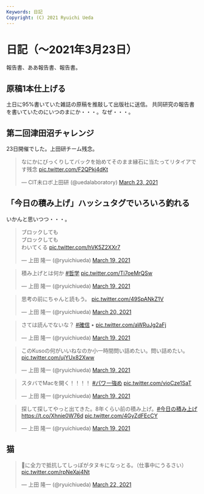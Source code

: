 ```yaml
---
Keywords: 日記
Copyright: (C) 2021 Ryuichi Ueda
---
```


# 日記（〜2021年3月23日）

報告書、ああ報告書、報告書。


## 原稿1本仕上げる

土日に95%書いていた雑誌の原稿を推敲して出版社に送信。
共同研究の報告書を書いていたのにいつのまにか・・・。なぜ・・・。


## 第二回津田沼チャレンジ

23日開催でした。上田研チーム残念。

<blockquote class="twitter-tweet" data-partner="tweetdeck"><p lang="ja" dir="ltr">なにかにびっくりしてバックを始めてそのまま縁石に当たってリタイアです残念 <a href="https://t.co/F2QPkj4dKt">pic.twitter.com/F2QPkj4dKt</a></p>&mdash; CIT未ロボ上田研 (@uedalaboratory) <a href="https://twitter.com/uedalaboratory/status/1374239577712467968?ref_src=twsrc%5Etfw">March 23, 2021</a></blockquote>
<script async src="https://platform.twitter.com/widgets.js" charset="utf-8"></script>




## 「今日の積み上げ」ハッシュタグでいろいろ釣れる

いかんと思いつつ・・・。

<blockquote class="twitter-tweet" data-partner="tweetdeck"><p lang="ja" dir="ltr">ブロックしても<br>ブロックしても<br>わいてくる <a href="https://t.co/hVK5Z2XXr7">pic.twitter.com/hVK5Z2XXr7</a></p>&mdash; 上田 隆一 (@ryuichiueda) <a href="https://twitter.com/ryuichiueda/status/1372902422687801349?ref_src=twsrc%5Etfw">March 19, 2021</a></blockquote>
<script async src="https://platform.twitter.com/widgets.js" charset="utf-8"></script>


<blockquote class="twitter-tweet" data-partner="tweetdeck"><p lang="ja" dir="ltr">積み上げとは何か <a href="https://twitter.com/hashtag/%E5%93%B2%E5%AD%A6?src=hash&amp;ref_src=twsrc%5Etfw">#哲学</a> <a href="https://t.co/Ti7oeMrQSw">pic.twitter.com/Ti7oeMrQSw</a></p>&mdash; 上田 隆一 (@ryuichiueda) <a href="https://twitter.com/ryuichiueda/status/1372897661993447430?ref_src=twsrc%5Etfw">March 19, 2021</a></blockquote>
<script async src="https://platform.twitter.com/widgets.js" charset="utf-8"></script>


<blockquote class="twitter-tweet" data-partner="tweetdeck"><p lang="ja" dir="ltr">思考の前にちゃんと読もう。 <a href="https://t.co/49SpANkZ1V">pic.twitter.com/49SpANkZ1V</a></p>&mdash; 上田 隆一 (@ryuichiueda) <a href="https://twitter.com/ryuichiueda/status/1373125750832861190?ref_src=twsrc%5Etfw">March 20, 2021</a></blockquote>
<script async src="https://platform.twitter.com/widgets.js" charset="utf-8"></script>

<blockquote class="twitter-tweet" data-partner="tweetdeck"><p lang="ja" dir="ltr">さては読んでないな？ <a href="https://twitter.com/hashtag/%E7%A2%BA%E4%BF%A1?src=hash&amp;ref_src=twsrc%5Etfw">#確信</a> • <a href="https://t.co/aWRuJg2aFj">pic.twitter.com/aWRuJg2aFj</a></p>&mdash; 上田 隆一 (@ryuichiueda) <a href="https://twitter.com/ryuichiueda/status/1372894364087717888?ref_src=twsrc%5Etfw">March 19, 2021</a></blockquote>
<script async src="https://platform.twitter.com/widgets.js" charset="utf-8"></script>

<blockquote class="twitter-tweet" data-partner="tweetdeck"><p lang="ja" dir="ltr">このKusoの何がいいねなのか小一時間問い詰めたい。問い詰めたい。 <a href="https://t.co/ujYUx82Xww">pic.twitter.com/ujYUx82Xww</a></p>&mdash; 上田 隆一 (@ryuichiueda) <a href="https://twitter.com/ryuichiueda/status/1372891515941396488?ref_src=twsrc%5Etfw">March 19, 2021</a></blockquote>
<script async src="https://platform.twitter.com/widgets.js" charset="utf-8"></script>



<blockquote class="twitter-tweet" data-partner="tweetdeck"><p lang="ja" dir="ltr">スタバでMacを開く！！！！ <a href="https://twitter.com/hashtag/%E3%83%91%E3%83%AF%E3%83%BC%E5%BC%B7%E3%82%81?src=hash&amp;ref_src=twsrc%5Etfw">#パワー強め</a> <a href="https://t.co/vioCze1SaT">pic.twitter.com/vioCze1SaT</a></p>&mdash; 上田 隆一 (@ryuichiueda) <a href="https://twitter.com/ryuichiueda/status/1372897087646359558?ref_src=twsrc%5Etfw">March 19, 2021</a></blockquote>
<script async src="https://platform.twitter.com/widgets.js" charset="utf-8"></script>




<blockquote class="twitter-tweet"><p lang="ja" dir="ltr">探して探してやっと出てきた。8年くらい前の積み上げ。<a href="https://twitter.com/hashtag/%E4%BB%8A%E6%97%A5%E3%81%AE%E7%A9%8D%E3%81%BF%E4%B8%8A%E3%81%92?src=hash&amp;ref_src=twsrc%5Etfw">#今日の積み上げ</a> <a href="https://t.co/Xhnie0W76d">https://t.co/Xhnie0W76d</a> <a href="https://t.co/4GyZdFEcCY">pic.twitter.com/4GyZdFEcCY</a></p>&mdash; 上田 隆一 (@ryuichiueda) <a href="https://twitter.com/ryuichiueda/status/1373035454371536898?ref_src=twsrc%5Etfw">March 19, 2021</a></blockquote> <script async src="https://platform.twitter.com/widgets.js" charset="utf-8"></script>


## 猫

<blockquote class="twitter-tweet" data-partner="tweetdeck"><p lang="ja" dir="ltr">🛁に全力で抵抗してしっぽがタヌキになっとる。（仕事中にうるさい） <a href="https://t.co/rpNeXaj4Nt">pic.twitter.com/rpNeXaj4Nt</a></p>&mdash; 上田 隆一 (@ryuichiueda) <a href="https://twitter.com/ryuichiueda/status/1373858136377888768?ref_src=twsrc%5Etfw">March 22, 2021</a></blockquote>
<script async src="https://platform.twitter.com/widgets.js" charset="utf-8"></script>

